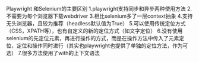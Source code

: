 Playwright 和Selenium的主要区别
1.playwright支持同步和异步两种使用方法
2.不需要为每个浏览器下载webdriver
3.相比selenium多了一层context抽象
4.支持无头浏览器，且较为推荐（headless默认值为True）
5.可以使用传统定位方式（CSS，XPATH等），也有自定义的新的定位方式（如文字定位）
6.没有使用selenium的先定位元素，再进行操作的方式，而是在操作方法中传入了元素定位，定位和操作同时进行（其实也playwright也提供了单独的定位方法，作为可选）
7.很多方法使用了with的上下文语法
